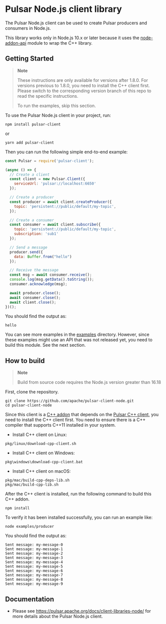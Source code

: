<!--

    Licensed to the Apache Software Foundation (ASF) under one
    or more contributor license agreements.  See the NOTICE file
    distributed with this work for additional information
    regarding copyright ownership.  The ASF licenses this file
    to you under the Apache License, Version 2.0 (the
    "License"); you may not use this file except in compliance
    with the License.  You may obtain a copy of the License at

      http://www.apache.org/licenses/LICENSE-2.0

    Unless required by applicable law or agreed to in writing,
    software distributed under the License is distributed on an
    "AS IS" BASIS, WITHOUT WARRANTIES OR CONDITIONS OF ANY
    KIND, either express or implied.  See the License for the
    specific language governing permissions and limitations
    under the License.

-->

# Pulsar Node.js client library

The Pulsar Node.js client can be used to create Pulsar producers and consumers in Node.js.

This library works only in Node.js 10.x or later because it uses the
[node-addon-api](https://github.com/nodejs/node-addon-api) module to wrap the C++ library.

## Getting Started

> **Note**
>
> These instructions are only available for versions after 1.8.0. For versions previous to 1.8.0, you need to install the C++ client first. Please switch to the corresponding version branch of this repo to read the specific instructions.
>
> To run the examples, skip this section.

To use the Pulsar Node.js client in your project, run:

```shell
npm install pulsar-client
```

or

```shell
yarn add pulsar-client
```

Then you can run the following simple end-to-end example:

```javascript
const Pulsar = require('pulsar-client');

(async () => {
  // Create a client
  const client = new Pulsar.Client({
    serviceUrl: 'pulsar://localhost:6650'
  });

  // Create a producer
  const producer = await client.createProducer({
    topic: 'persistent://public/default/my-topic',
  });

  // Create a consumer
  const consumer = await client.subscribe({
    topic: 'persistent://public/default/my-topic',
    subscription: 'sub1'
  });

  // Send a message
  producer.send({
    data: Buffer.from("hello")
  });

  // Receive the message 
  const msg = await consumer.receive();
  console.log(msg.getData().toString());
  consumer.acknowledge(msg);

  await producer.close();
  await consumer.close();
  await client.close();
})();
```

You should find the output as:

```
hello
```

You can see more examples in the [examples](./examples) directory. However, since these examples might use an API that was not released yet, you need to build this module. See the next section.

## How to build

> **Note**
>
> Build from source code requires the Node.js version greater than 16.18

First, clone the repository.

```shell
git clone https://github.com/apache/pulsar-client-node.git
cd pulsar-client-node
```

Since this client is a [C++ addon](https://nodejs.org/api/addons.html#c-addons) that depends on the [Pulsar C++ client](https://github.com/apache/pulsar-client-cpp), you need to install the C++ client first. You need to ensure there is a C++ compiler that supports C++11 installed in your system.

- Install C++ client on Linux:

```shell
pkg/linux/download-cpp-client.sh
```

- Install C++ client on Windows:

```shell
pkg\windows\download-cpp-client.bat
```

- Install C++ client on macOS:

```shell
pkg/mac/build-cpp-deps-lib.sh
pkg/mac/build-cpp-lib.sh
```

After the C++ client is installed, run the following command to build this C++ addon.

```shell
npm install
```

To verify it has been installed successfully, you can run an example like:

```shell
node examples/producer
```

You should find the output as:

```
Sent message: my-message-0
Sent message: my-message-1
Sent message: my-message-2
Sent message: my-message-3
Sent message: my-message-4
Sent message: my-message-5
Sent message: my-message-6
Sent message: my-message-7
Sent message: my-message-8
Sent message: my-message-9
```

## Documentation
* Please see https://pulsar.apache.org/docs/client-libraries-node/ for more details about the Pulsar Node.js client.
